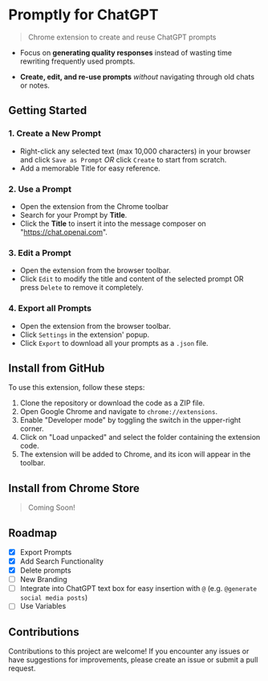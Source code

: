 # Promptly for ChatGPT

> Chrome extension to create and reuse ChatGPT prompts

* Focus on **generating quality responses** instead of wasting time rewriting frequently used prompts.

* **Create, edit, and re-use prompts** *without* navigating through old chats or notes.

## Getting Started

### 1. Create a New Prompt

* Right-click any selected text (max 10,000 characters) in your browser and click `Save as Prompt` _OR_ click `Create` to start from scratch.
* Add a memorable Title for easy reference.

### 2. Use a Prompt

* Open the extension from the Chrome toolbar
* Search for your Prompt by **Title**.
* Click the **Title** to insert it into the message composer on "https://chat.openai.com".

### 3. Edit a Prompt

* Open the extension from the browser toolbar.
* Click `Edit` to modify the title and content of the selected prompt OR press `Delete` to remove it completely.

### 4. Export all Prompts

* Open the extension from the browser toolbar.
* Click `Settings` in the extension' popup.
* Click `Export` to download all your prompts as a `.json` file.

## Install from GitHub

To use this extension, follow these steps:

1. Clone the repository or download the code as a ZIP file.
2. Open Google Chrome and navigate to `chrome://extensions`.
3. Enable "Developer mode" by toggling the switch in the upper-right corner.
4. Click on "Load unpacked" and select the folder containing the extension code.
5. The extension will be added to Chrome, and its icon will appear in the toolbar.

## Install from Chrome Store

> Coming Soon!

## Roadmap

- [x] Export Prompts
- [x] Add Search Functionality
- [x] Delete prompts
- [ ] New Branding
- [ ] Integrate into ChatGPT text box for easy insertion with `@` (e.g. `@generate social media posts`)
- [ ] Use Variables

## Contributions

Contributions to this project are welcome! If you encounter any issues or have suggestions for improvements, please create an issue or submit a pull request.
